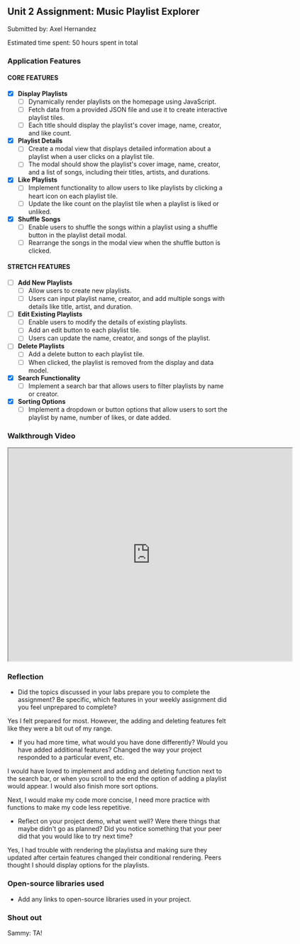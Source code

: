 
## Unit 2 Assignment: Music Playlist Explorer

Submitted by: Axel Hernandez

Estimated time spent:  50 hours spent in total

### Application Features

#### CORE FEATURES

- [X] **Display Playlists**
  - [ ] Dynamically render playlists on the homepage using JavaScript.
  - [ ] Fetch data from a provided JSON file and use it to create interactive playlist tiles.
  - [ ] Each title should display the playlist's cover image, name, creator, and like count.

- [X] **Playlist Details**
  - [ ] Create a modal view that displays detailed information about a playlist when a user clicks on a playlist tile.
  - [ ] The modal should show the playlist's cover image, name, creator, and a list of songs, including their titles, artists, and durations.

- [X] **Like Playlists**
  - [ ] Implement functionality to allow users to like playlists by clicking a heart icon on each playlist tile.
  - [ ] Update the like count on the playlist tile when a playlist is liked or unliked.

- [X] **Shuffle Songs**
  - [ ] Enable users to shuffle the songs within a playlist using a shuffle button in the playlist detail modal.
  - [ ] Rearrange the songs in the modal view when the shuffle button is clicked.

#### STRETCH FEATURES

- [ ] **Add New Playlists**
  - [ ] Allow users to create new playlists.
  - [ ] Users can input playlist name, creator, and add multiple songs with details like title, artist, and duration.

- [ ] **Edit Existing Playlists**
  - [ ] Enable users to modify the details of existing playlists.
  - [ ] Add an edit button to each playlist tile.
  - [ ] Users can update the name, creator, and songs of the playlist.

- [ ] **Delete Playlists**
  - [ ] Add a delete button to each playlist tile.
  - [ ] When clicked, the playlist is removed from the display and data model.

- [X] **Search Functionality**
  - [ ] Implement a search bar that allows users to filter playlists by name or creator.

- [X] **Sorting Options**
  - [ ] Implement a dropdown or button options that allow users to sort the playlist by name, number of likes, or date added.

### Walkthrough Video

<iframe src="https://drive.google.com/file/d/1Ar7ST1oci2XOeBEtaF_D2wLB7cTX9sXg/preview" width="640" height="480" allow="autoplay"></iframe>


### Reflection

* Did the topics discussed in your labs prepare you to complete the assignment? Be specific, which features in your weekly assignment did you feel unprepared to complete?

Yes I felt prepared for most. However, the adding and deleting features felt like they were a bit out of my range.

* If you had more time, what would you have done differently? Would you have added additional features? Changed the way your project responded to a particular event, etc.
  
I would have loved to implement and adding and deleting function next to the search bar, or when you scroll to the end the option of adding a playlist would appear. I would also finish more sort options.

Next, I would make my code more concise, I need more practice with functions to make my code less repetitive.

* Reflect on your project demo, what went well? Were there things that maybe didn't go as planned? Did you notice something that your peer did that you would like to try next time?

Yes, I had trouble with rendering the playlistsa and making sure they updated after certain features changed their conditional rendering. Peers thought I should display options for the playlists.

### Open-source libraries used

- Add any links to open-source libraries used in your project.

### Shout out

Sammy: TA!
